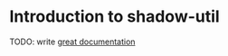 # Introduction to shadow-util

TODO: write [great documentation](http://jacobian.org/writing/what-to-write/)
